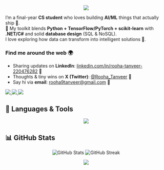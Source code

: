 <!-- Banner -->
<p align="center">
  <img src="https://capsule-render.vercel.app/api?type=waving&color=BA9CD9&height=200&section=header&text=Hi%20I'm%20Rooha%20Tanveer%20💜&fontSize=40&fontColor=ffffff&animation=fadeIn" />
</p>



<!-- Banner (Option 2: quick auto banner—remove if you use your own image) -->
<!--
<p align="center">
  <img src="https://capsule-render.vercel.app/api?type=soft&color=BA9CD9&text=Rooha%20Tanveer&desc=AI%20%26%20ML%20Developer%20•%20.NET%20•%20Databases&fontColor=ffffff&descAlignY=70&height=140" />
</p>
-->

I’m a final-year **CS student** who loves building **AI/ML** things that actually ship 🌸.  
💜 My toolkit blends **Python + TensorFlow/PyTorch + scikit-learn** with **.NET/C#** and solid **database design** (SQL & NoSQL).  
I love exploring how data can transform into intelligent solutions 🌷.

### Find me around the web 🌍

- Sharing updates on **LinkedIn**: <a href="https://www.linkedin.com/in/rooha-tanveer-220476282/">linkedin.com/in/rooha-tanveer-220476282</a> 📌
- Thoughts & tiny wins on **X (Twitter)**: <a href="https://x.com/Rooha_Tanveer?t=fLi0THZiVy-Hcq-nSBiSlg&s=08">@Rooha_Tanveer</a> 🦄  
- Say hi via **email**: <a href="mailto:rooha9tanveer@gmail.com">rooha9tanveer@gmail.com</a> 💌

<!-- cute pastel buttons (optional) -->
<p align="left">
  <a href="https://www.linkedin.com/in/rooha-tanveer-220476282/">
    <img src="https://img.shields.io/badge/💼%20LinkedIn-BA9CD9?style=for-the-badge&logo=linkedin&logoColor=white&labelColor=d8c6ec" />
  </a>
  <a href="https://x.com/Rooha_Tanveer?t=fLi0THZiVy-Hcq-nSBiSlg&s=08">
    <img src="https://img.shields.io/badge/🦄%20X(Twitter)-BA9CD9?style=for-the-badge&logo=twitter&logoColor=white&labelColor=d8c6ec" />
  </a>
  <a href="mailto:rooha9tanveer@gmail.com">
    <img src="https://img.shields.io/badge/💌%20Email-BA9CD9?style=for-the-badge&logo=gmail&logoColor=white&labelColor=d8c6ec" />
  </a>
</p>



## 🧰 Languages & Tools

<p align="center">
  <img src="https://skillicons.dev/icons?i=python,c,cpp,cs,dotnet,postgres,mongodb,js,react,tensorflow,pytorch,sklearn,git&perline=8" />
</p>


## 📊 GitHub Stats
<p align="center">
  <img src="https://github-readme-stats.vercel.app/api?username=muffin-123&show_icons=true&theme=tokyonight&title_color=BA9CD9&icon_color=BA9CD9&text_color=ffffff&bg_color=1c1c1c" alt="GitHub Stats" />
  <img src="https://github-readme-streak-stats.herokuapp.com/?user=muffin-123&theme=tokyonight&ring=BA9CD9&fire=BA9CD9&currStreakLabel=BA9CD9&background=1c1c1c" alt="GitHub Streak" />
</p>



<p align="center">
  <img src="https://capsule-render.vercel.app/api?type=waving&color=BA9CD9&height=150&section=footer" />
</p>
